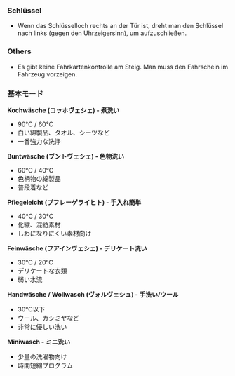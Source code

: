 ### Schlüssel
* Wenn das Schlüsselloch rechts an der Tür ist, dreht man den Schlüssel nach links (gegen den Uhrzeigersinn), um aufzuschließen.

### Others
* Es gibt keine Fahrkartenkontrolle am Steig. Man muss den Fahrschein im Fahrzeug vorzeigen.

### 基本モード

**Kochwäsche (コッホヴェシェ) - 煮洗い**

* 90°C / 60°C
* 白い綿製品、タオル、シーツなど
* 一番強力な洗浄

**Buntwäsche (ブントヴェシェ) - 色物洗い**

* 60°C / 40°C
* 色柄物の綿製品
* 普段着など

**Pflegeleicht (プフレーゲライヒト) - 手入れ簡単**

* 40°C / 30°C
* 化繊、混紡素材
* しわになりにくい素材向け

**Feinwäsche (フアインヴェシェ) - デリケート洗い**

* 30°C / 20°C
* デリケートな衣類
* 弱い水流

**Handwäsche / Wollwasch (ヴォルヴェシュ) - 手洗い/ウール**

* 30°C以下
* ウール、カシミヤなど
* 非常に優しい洗い

**Miniwasch - ミニ洗い**

* 少量の洗濯物向け
* 時間短縮プログラム
